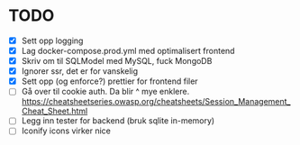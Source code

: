 # TODO

- [x] Sett opp logging
- [x] Lag docker-compose.prod.yml med optimalisert frontend
- [x] Skriv om til SQLModel med MySQL, fuck MongoDB
- [x] Ignorer ssr, det er for vanskelig 
- [x] Sett opp (og enforce?) prettier for frontend filer
- [ ] Gå over til cookie auth. Da blir ^ mye enklere. <https://cheatsheetseries.owasp.org/cheatsheets/Session_Management_Cheat_Sheet.html>
- [ ] Legg inn tester for backend (bruk sqlite in-memory)
- [ ] Iconify icons virker nice
